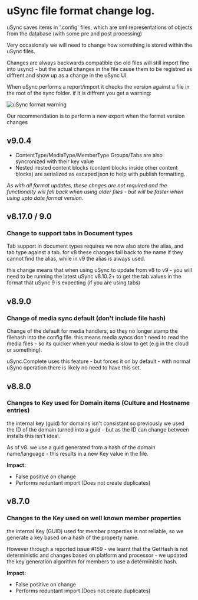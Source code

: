 # uSync file format change log. 

uSync saves items in '.config' files, which are xml representations of objects from the database (with some pre and post processing)

Very occasionaly we will need to change how something is stored within the uSync files. 

Changes are always backwards compatible (so old files will still import fine into usync) - but the actual changes in the file cause them to be registred as diffrent and show up as a change in the uSync UI.

When uSync performs a report/import it checks the version against a file in the root of the sync folder. if it is diffrent you get a warning: 

![uSync format warning](warning.png)

Our recommendation is to perform a new export when the format version changes

## v9.0.4
- ContentType/MediaType/MemberType Groups/Tabs are also syncronized with their key value
- Nested nested content blocks (content blocks inside other content blocks) are serialized as escaped json to help with publish formatting.

_As with all format updates, these chnges are not required and the functionalty will fall back when using older files - but will be faster when using upto date format version._

## v8.17.0 / 9.0

### Change to support tabs in Document types
Tab support in document types requires we now also store the alias, and tab type against a tab. for v8 these changes fail back to the name if they cannot find the alias, while in v9 the alias is always used. 

this change means that when using uSync to update from v8 to v9 - you will need to be running the latest uSync v8.10.2+ to get the tab values in the format that uSync 9 is expecting (if you are using tabs)

## v8.9.0 

### Change of media sync default (don't include file hash)
Change of the default for media handlers, so they no longer stamp the filehash into the config file. 
this means media syncs don't need to read the media files - so its quicker when your media is slow to get (e.g in the cloud or something).

uSync.Complete uses this feature - but forces it on by default - with normal uSync operation there is likely no need to have this set.

## v8.8.0

### Changes to Key used for Domain items (Culture and Hostname entries)
the internal key (guid) for domains isn't consistant so previously we used the ID of the domain turned into a guid - but as the ID can change between installs this isn't ideal.

As of v8. we use a guid generated from a hash of the domain name/language - this results in a new Key value in the file. 

**Impact:**
- False positive on change
- Performs reduntant import (Does not create duplicates)

## v8.7.0

### Changes to the Key used on well known member properties
the internal Key (GUID) used for member properties is not reliable, so we generate a key based on a hash of the property name. 

However through a reported issue #159 - we learnt that the GetHash is not deterministic and changes based on platform and processor - we updated the key generation algorithm for members to use a deterministic hash. 

**Impact:**
- False positive on change
- Performs reduntant import (Does not create duplicates)


